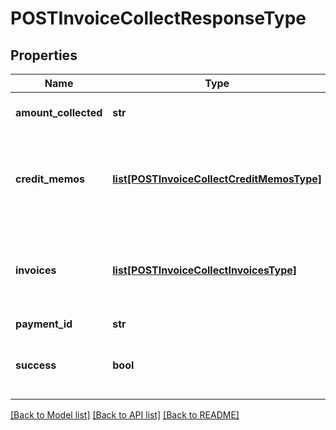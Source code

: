 # POSTInvoiceCollectResponseType

## Properties
Name | Type | Description | Notes
------------ | ------------- | ------------- | -------------
**amount_collected** | **str** | Payment amount applied.  | [optional] 
**credit_memos** | [**list[POSTInvoiceCollectCreditMemosType]**](POSTInvoiceCollectCreditMemosType.md) | Information on one or more credit memos associated with this operation.  | [optional] 
**invoices** | [**list[POSTInvoiceCollectInvoicesType]**](POSTInvoiceCollectInvoicesType.md) | Information on one or more invoices associated with this operation.  | [optional] 
**payment_id** | **str** | Payment ID.  | [optional] 
**success** | **bool** | Returns &#x60;true&#x60; if the request was processed successfully.  | [optional] 

[[Back to Model list]](../README.md#documentation-for-models) [[Back to API list]](../README.md#documentation-for-api-endpoints) [[Back to README]](../README.md)


